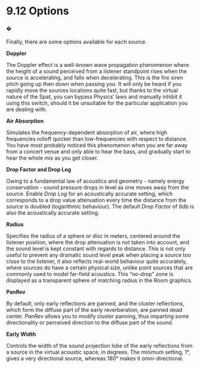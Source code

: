 # 9.12 Options

#### �

Finally, there are some options available for each source.

**Doppler**

The Doppler effect is a well-known wave propagation phenomenon where the
height of a sound perceived from a listener standpoint rises when the source is accelerating, and falls when decelerating. This is the fire siren pitch going up then
down when passing you. It will only be heard if you rapidly move the sources locations quite fast, but thanks to the virtual nature of the Spat, you can bypass Physics’
laws and manually inhibit it using this switch, should it be unsuitable for the particular application you are dealing with.

**Air Absorption**

Simulates the frequency-dependent absorption of air, where high frequencies rolloff quicker than low-frequencies with respect to distance. You have most probably
noticed this phenomenon when you are far away from a concert venue and only
able to hear the bass, and gradually start to hear the whole mix as you get closer.


**Drop Factor and Drop Log**

Owing to a fundamental law of acoustics and geometry - namely energy conservation - sound pressure drops in level as one moves away from the source. Enable
_Drop Log_ for an acoustically accurate setting, which corresponds to a drop value
attenuation every time the distance from the source is doubled (logarithmic behaviour). The default _Drop Factor_ of 6db is also the acoustically accurate setting.

**Radius**

Specifies the radius of a sphere or disc in meters, centered around the listener position, where the drop attenuation is not taken into account, and the sound level is
kept constant with regards to distance. This is not only useful to prevent any dramatic sound level peak when placing a source too close to the listener, it also reflects real-world behaviour quite accurately, where sources do have a certain physical size, unlike point sources that are commonly used to model far-field acoustics.
This “no-drop” zone is displayed as a transparent sphere of matching radius in the
Room graphics.

**PanRev**

By default, only early reflections are panned, and the cluster reflections, which form
the diffuse part of the early reverberation, are panned dead center. _PanRev_ allows
you to modify cluster panning, thus imparting some directionality or perceived direction to the diffuse part of the sound.

**Early Width**

Controls the width of the sound projection lobe of the early reflections from a
source in the virtual acoustic space, in degrees. The minimum setting, 1°, gives a
very directional source, whereas 180° makes it omni-directional.

